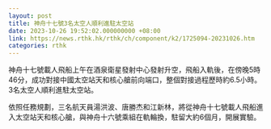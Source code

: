 ```yaml
---
layout: post
title: 神舟十七號3名太空人順利進駐太空站
date: 2023-10-26 19:52:02.000000000 +08:00
link: https://news.rthk.hk/rthk/ch/component/k2/1725094-20231026.htm
categories: rthk
---
```


神舟十七號載人飛船上午在酒泉衛星發射中心發射升空，飛船入軌後，在傍晚5時46分，成功對接中國太空站天和核心艙前向端口，整個對接過程歷時約6.5小時。3名太空人順利進駐太空站。

依照任務規劃，三名航天員湯洪波、唐勝杰和江新林，將從神舟十七號載人飛船進入太空站天和核心艙，與神舟十六號乘組在軌輪換，駐留大約6個月，開展實驗。
